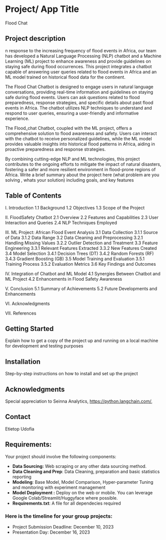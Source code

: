 # Project/ App Title
Flood Chat

## Project description
n response to the increasing frequency of flood events in Africa, our team has developed a Natural Language Processing (NLP) chatbot and a Machine Learning (ML) project to enhance awareness and provide guidelines on staying safe during flood occurrences. This project integrates a chatbot capable of answering user queries related to flood events in Africa and an ML model trained on historical flood data for the continent.

The Flood Chat Chatbot is designed to engage users in natural language conversations, providing real-time information and guidelines on staying safe during flood events. Users can ask questions related to flood preparedness, response strategies, and specific details about past flood events in Africa. The chatbot utilizes NLP techniques to understand and respond to user queries, ensuring a user-friendly and informative experience.

The Flood_chat Chatbot, coupled with the ML project, offers a comprehensive solution to flood awareness and safety. Users can interact with the chatbot to receive personalized guidelines, while the ML model provides valuable insights into historical flood patterns in Africa, aiding in proactive preparedness and response strategies.

By combining cutting-edge NLP and ML technologies, this project contributes to the ongoing efforts to mitigate the impact of natural disasters, fostering a safer and more resilient environment in flood-prone regions of Africa.
Write a brief summary about the project here (what problem are you solving , whats your solution) including goals, and key features

## Table of Contents
I. Introduction
1.1 Background
1.2 Objectives
1.3 Scope of the Project

II. FloodSafety Chatbot
2.1 Overview
2.2 Features and Capabilities
2.3 User Interaction and Queries
2.4 NLP Techniques Employed

III. ML Project: African Flood Event Analysis
3.1 Data Collection
3.1.1 Source of Data
3.1.2 Data Range
3.2 Data Cleaning and Preprocessing
3.2.1 Handling Missing Values
3.2.2 Outlier Detection and Treatment
3.3 Feature Engineering
3.3.1 Relevant Features Extracted
3.3.2 New Features Created
3.4 Model Selection
3.4.1 Decision Trees (DT)
3.4.2 Random Forests (RF)
3.4.3 Gradient Boosting (GB)
3.5 Model Training and Evaluation
3.5.1 Training Process
3.5.2 Evaluation Metrics
3.6 Key Findings and Outcomes

IV. Integration of Chatbot and ML Model
4.1 Synergies Between Chatbot and ML Project
4.2 Enhancements in Flood Safety Awareness

V. Conclusion
5.1 Summary of Achievements
5.2 Future Developments and Enhancements

VI. Acknowledgments

VII. References

## Getting Started 
Explain how to get a copy of the project up and running on a local machine for development and testing purposes

## Installation
Step-by-step instructions on how to install and set up the project

## Acknowledgments
Special appreciation to Seinna Analytics, https://python.langchain.com/,
## Contact
Etietop Udofia

## Requirements:
Your project should involve the following components:
- **Data Sourcing:** Web scraping or any other data sourcing method.
- **Data Cleaning and Prep**: Data Cleaning, preparation and basic statistics reporting
- **Modeling**: Base Model, Model Comparison, Hyper-parameter Tuning and monitoring with experiment management
- **Model Deployment :** Deploy on the web or mobile. You can leverage Google Colab/Streamlit/Huggyface where possible.
- **Requirements.txt**: A file for all dependecies required

### Here is the timeline for your group projects:
- Project Submission Deadline: December 10, 2023
- Presentation Day: December 16, 2023
